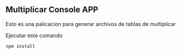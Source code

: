 ## Multiplicar Console APP

Esto es una palicacion para generar archivos de tablas de
multiplicar

Ejecutar este comando

```
npm install

```